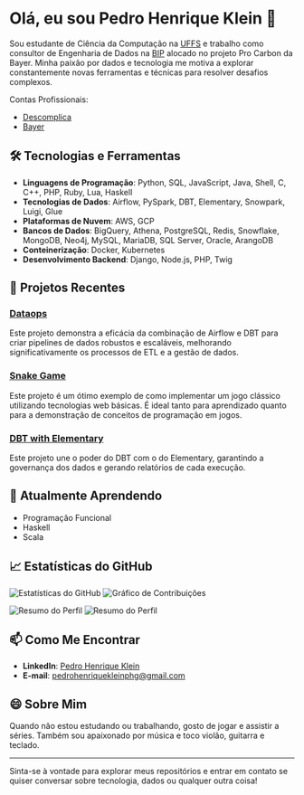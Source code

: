 # Olá, eu sou Pedro Henrique Klein 👋

Sou estudante de Ciência da Computação na [UFFS](https://www.uffs.edu.br) e trabalho como consultor de Engenharia de Dados na [BIP](https://bipbrasil.com.br/) alocado no projeto Pro Carbon da Bayer. Minha paixão por dados e tecnologia me motiva a explorar constantemente novas ferramentas e técnicas para resolver desafios complexos.

Contas Profissionais:
  - [Descomplica](https://github.com/pedro-klein-desco)
  - [Bayer](https://github.com/pedro-klein-ext-bayer)

## 🛠 Tecnologias e Ferramentas

- **Linguagens de Programação**: Python, SQL, JavaScript, Java, Shell, C, C++, PHP, Ruby, Lua, Haskell
- **Tecnologias de Dados**: Airflow, PySpark, DBT, Elementary, Snowpark, Luigi, Glue
- **Plataformas de Nuvem**: AWS, GCP
- **Bancos de Dados**: BigQuery, Athena, PostgreSQL, Redis, Snowflake, MongoDB, Neo4j, MySQL, MariaDB, SQL Server, Oracle, ArangoDB
- **Conteinerização**: Docker, Kubernetes
- **Desenvolvimento Backend**: Django, Node.js, PHP, Twig

## 🚀 Projetos Recentes

### [Dataops](https://github.com/Pedrinhonitz/dataops)
Este projeto demonstra a eficácia da combinação de Airflow e DBT para criar pipelines de dados robustos e escaláveis, melhorando significativamente os processos de ETL e a gestão de dados.

### [Snake Game](https://github.com/Pedrinhonitz/snake-game)
Este projeto é um ótimo exemplo de como implementar um jogo clássico utilizando tecnologias web básicas. É ideal tanto para aprendizado quanto para a demonstração de conceitos de programação em jogos.

### [DBT with Elementary](https://github.com/Pedrinhonitz/dbt-with-elementary)
Este projeto une o poder do DBT com o do Elementary, garantindo a governança dos dados e gerando relatórios de cada execução.

## 🌱 Atualmente Aprendendo

- Programação Funcional
- Haskell
- Scala

## 📈 Estatísticas do GitHub

![Estatísticas do GitHub](https://github-readme-stats.vercel.app/api?username=Pedrinhonitz&show_icons=true&theme=radical&count_private=true)
![Gráfico de Contribuições](https://github-readme-streak-stats.herokuapp.com/?user=Pedrinhonitz&theme=radical)

<!-- ![Linguagens mais Usadas](https://github-readme-stats.vercel.app/api/top-langs/?username=Pedrinhonitz&layout=compact&theme=radical) -->
<!-- ![Troféus do GitHub](https://github-profile-trophy.vercel.app/?username=Pedrinhonitz&theme=radical) -->

![Resumo do Perfil](https://github-profile-summary-cards.vercel.app/api/cards/repos-per-language?username=Pedrinhonitz&theme=radical)
![Resumo do Perfil](https://github-profile-summary-cards.vercel.app/api/cards/most-commit-language?username=Pedrinhonitz&theme=radical)
## 📫 Como Me Encontrar

- **LinkedIn**: [Pedro Henrique Klein](https://www.linkedin.com/in/pedro-henrique-klein-a41122221/)
- **E-mail**: pedrohenriquekleinphg@gmail.com

## 😄 Sobre Mim

Quando não estou estudando ou trabalhando, gosto de jogar e assistir a séries. Também sou apaixonado por música e toco violão, guitarra e teclado.

---

Sinta-se à vontade para explorar meus repositórios e entrar em contato se quiser conversar sobre tecnologia, dados ou qualquer outra coisa!
